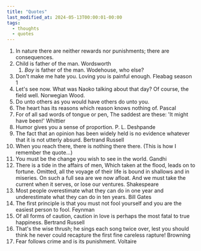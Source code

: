 ```yaml
---
title: "Quotes"
last_modified_at: 2024-05-13T00:00:01-00:00
tags: 
  - thoughts
  - quotes
---
```


1. In nature there are neither rewards nor punishments; there are consequences.
2. Child is father of the man. Wordsworth
   1. *Boy* is father of the man. Wodehouse, who else?
3. Don't make me hate you. Loving you is painful enough. Fleabag season 1
4. Let's see now. What was Naoko talking about that day? Of course, the field well. Norwegian Wood.
5. Do unto others as you would have others do unto you.
6. The heart has its reasons which reason knows nothing of. Pascal
7. For of all sad words of tongue or pen, The saddest are these: 'It might have been!' Whittier
8. Humor gives you a sense of proportion. P. L. Deshpande
9. The fact that an opinion has been widely held is no evidence whatever that it is not utterly absurd. Bertrand Russell
10. When you reach there, there is nothing there there. (This is how I remember the quote...)
11. You must be the change you wish to see in the world. Gandhi
12. There is a tide in the affairs of men, Which taken at the flood, leads on to fortune. Omitted, all the voyage of their life is bound in shallows and in miseries. On such a full sea are we now afloat. And we must take the current when it serves, or lose our ventures. Shakespeare
13. Most people overestimate what they can do in one year and underestimate what they can do in ten years. Bill Gates
14. The first principle is that you must not fool yourself and you are the easiest person to fool. Feynman
15. Of all forms of caution, caution in love is perhaps the most fatal to true happiness. Bertrand Russell
16. That's the wise thrush; he sings each song twice over, lest you should think he never could recapture the first fine careless rapture! Browning
17. Fear follows crime and is its punishment. Voltaire
